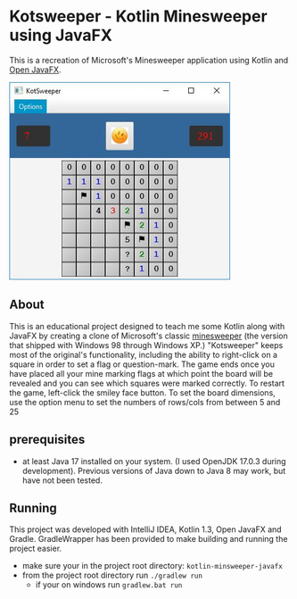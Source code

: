 # Kotsweeper - Kotlin Minesweeper using JavaFX
This is a recreation of Microsoft's Minesweeper application using Kotlin and [Open JavaFX](https://openjfx.io/index.html).
  
![alt text](https://github.com/strohs/kotlin-minesweeper-javafx/blob/master/kotsweeper_screenshot.jpg "kotsweeper screenshot")

## About
This is an educational project designed to teach me some Kotlin along with JavaFX by creating a clone of Microsoft's classic
[minesweeper](https://en.wikipedia.org/wiki/Minesweeper_(video_game)) (the version that shipped with Windows 98 through 
Windows XP.) "Kotsweeper" keeps most of the original's functionality, including the ability to right-click on a square in 
order to set a flag or question-mark. The game ends once you have placed all your mine marking flags at which point the 
board will be revealed and you can see which squares were marked correctly. To restart the game, left-click the smiley 
face button. To set the board dimensions, use the option menu to set the numbers of rows/cols from between 5 and 25

## prerequisites
* at least Java 17 installed on your system. (I used OpenJDK 17.0.3 during development). Previous versions of Java
down to Java 8 may work, but have not been tested.
 
## Running
This project was developed with IntelliJ IDEA, Kotlin 1.3, Open JavaFX and Gradle. GradleWrapper has been provided
to make building and running the project easier.

* make sure your in the project root directory: `kotlin-minsweeper-javafx`
* from the project root directory run `./gradlew run`
    * if your on windows run `gradlew.bat run`
  
